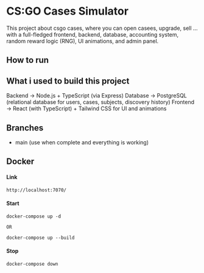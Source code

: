 # CS:GO Cases Simulator

This project about csgo cases, where you can open casees, upgrade, sell ...
with a full-fledged frontend, backend, database, accounting system, random reward logic (RNG), UI animations, and admin panel.




## How to run 








## What i used to build this project
Backend → Node.js + TypeScript (via Express)
Database → PostgreSQL (relational database for users, cases, subjects, discovery history)
Frontend → React (with TypeScript) + Tailwind CSS for UI and animations





## Branches
- main (use when complete and everything is working)

[//]: # (- develop &#40;when add something and it's work&#41;)

[//]: # (- feature/project-setup&#40;add everything&#41;)


## Docker

#### Link

```
http://localhost:7070/
```

#### Start
```
docker-compose up -d

OR

docker-compose up --build
```

#### Stop

```
docker-compose down
```
